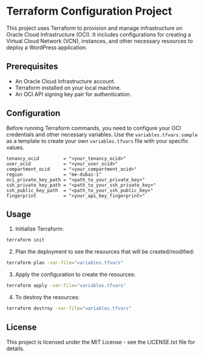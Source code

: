 # Terraform Configuration Project

This project uses Terraform to provision and manage infrastructure on Oracle Cloud Infrastructure (OCI). It includes configurations for creating a Virtual Cloud Network (VCN), instances, and other necessary resources to deploy a WordPress application.

## Prerequisites

- An Oracle Cloud Infrastructure account.
- Terraform installed on your local machine.
- An OCI API signing key pair for authentication.

## Configuration

Before running Terraform commands, you need to configure your OCI credentials and other necessary variables. Use the `variables.tfvars.sample` as a template to create your own `variables.tfvars` file with your specific values.

```hcl
tenancy_ocid         = "<your_tenancy_ocid>"
user_ocid            = "<your_user_ocid>"
compartment_ocid     = "<your_compartment_ocid>"
region               = "me-dubai-1"
oci_private_key_path = "<path_to_your_private_key>"
ssh_private_key_path = "<path_to_your_ssh_private_key>"
ssh_public_key_path  = "<path_to_your_ssh_public_key>"
fingerprint          = "<your_api_key_fingerprint>"
```

## Usage

1. Initialize Terraform:

```sh
terraform init
```

2. Plan the deployment to see the resources that will be created/modified:

```sh
terraform plan -var-file="variables.tfvars"
```

3. Apply the configuration to create the resources:

```sh
terraform apply -var-file="variables.tfvars"
```

4. To destroy the resources:

```sh
terraform destroy -var-file="variables.tfvars"
```

## License

This project is licensed under the MIT License - see the LICENSE.txt file for details.